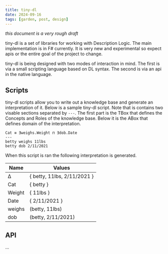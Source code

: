 ```yaml
---
title: tiny-dl
date: 2024-09-16
tags: [garden, post, design]
---
```


*this document is a very rough draft*

tiny-dl is a set of libraries for working with Description Logic.
The main implementation is in F# currently.
It is very new and experimental so expect apis or the entire goal of the project to change.

tiny-dl is being designed with two modes of interaction in mind.
The first is via a small scripting language based on DL syntax.
The second is via an api in the native language.

## Scripts

tiny-dl scripts allow you to write out a knowledge base and generate an interpretation of it.
Below is a sample tiny-dl script.
Note that is contains two visable sections separated by `---`.
The first part is the TBox that defines the Concepts and Roles of the knowledge base.
Below it is the ABox that defines domain of the interpretation.

```
Cat ≡ ∃weighs.Weight ⊓ ∃dob.Date
---
betty weighs 11lbs
betty dob 2/11/2021
```

When this script is ran the following interpretation is generated.

| Name   | Values                      |
| ------ | --------------------------- |
| ∆      | { betty, 11lbs, 2/11/2021 } |
| Cat    | { betty }                   |
| Weight | { 11lbs }                   |
| Date   | { 2/11/2021 }               |
| weighs | (betty, 11lbs)              |
| dob    | (betty, 2/11/2021)          |

## API

...